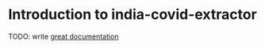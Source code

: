 # Introduction to india-covid-extractor

TODO: write [great documentation](http://jacobian.org/writing/what-to-write/)
